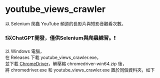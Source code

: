 # youtube_views_crawler
以 Selenium 爬蟲 YouTube 頻道的長影片與短影音觀看次數。

### ❗以ChatGPT開發，僅供Selenium與爬蟲練習。❗

以 Windows 電腦，    
在 Releases 下載 youtube_views_crawler.exe，    
並下載 [ChromeDriver][1]，解壓縮 chromedriver-win64.zip 後，    
將 chromedriver.exe 和 youtube_views_crawler.exe 置於同個資料夾，如下

[1]: https://storage.googleapis.com/chrome-for-testing-public/136.0.7103.94/win64/chromedriver-win64.zip

